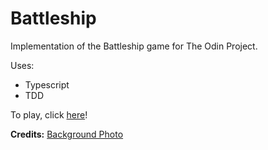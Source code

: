 # Battleship
Implementation of the Battleship game for The Odin Project. 

Uses:
- Typescript
- TDD

To play, click [here](https://bkcheung.github.io/Battleship/)!

**Credits:**
[Background Photo](https://unsplash.com/photos/clear-blue-body-of-water-XexawgzYOBc?utm_content=creditShareLink&utm_medium=referral&utm_source=unsplash)

  
